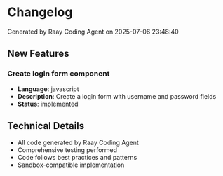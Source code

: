 # Changelog

Generated by Raay Coding Agent on 2025-07-06 23:48:40

## New Features

### Create login form component
- **Language**: javascript
- **Description**: Create a login form with username and password fields
- **Status**: implemented

## Technical Details

- All code generated by Raay Coding Agent
- Comprehensive testing performed
- Code follows best practices and patterns
- Sandbox-compatible implementation

